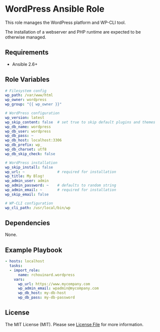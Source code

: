 # WordPress Ansible Role

This role manages the WordPress platform and WP-CLI tool.

The installation of a webserver and PHP runtime are expected to be otherwise managed.

## Requirements

* Ansible 2.6+

## Role Variables

``` yaml
# Filesystem config
wp_path: /var/www/html
wp_owner: wordpress
wp_group: "{{ wp_owner }}"

# WordPress configuration
wp_version: latest
wp_skip_content: false  # set true to skip default plugins and themes
wp_db_name: wordpress
wp_db_user: wordpress
wp_db_pass: ~
wp_db_host: localhost:3306
wp_db_prefix: wp_
wp_db_charset: utf8
wp_db_skip_check: false

# WordPress installation
wp_skip_install: false
wp_url: ~               # required for installation
wp_title: My Blog!
wp_admin_user: admin
wp_admin_password: ~    # defaults to random string
wp_admin_email: ~       # required for installation
wp_skip_email: false

# WP-CLI configuration
wp_cli_path: /usr/local/bin/wp
```

## Dependencies

None.

## Example Playbook

``` yaml
- hosts: localhost
  tasks:
  - import_role:
      name: rchouinard.wordpress
    vars:
      wp_url: https://www.mycompany.com
      wp_admin_email: wpadmin@mycompany.com
      wp_db_host: my-db-host
      wp_db_pass: my-db-password
```

## License

The MIT License (MIT). Please see [License File](LICENSE.md) for more information.
